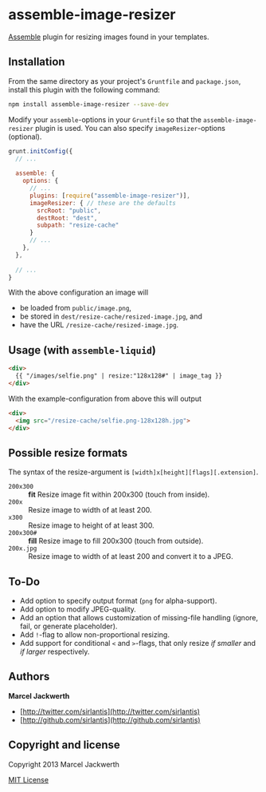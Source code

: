 # assemble-image-resizer

[Assemble](http://assemble.io) plugin for resizing images found in your templates.

## Installation

From the same directory as your project's `Gruntfile` and `package.json`, install this plugin with the following command:

```bash
npm install assemble-image-resizer --save-dev
```

Modify your `assemble`-options in your `Gruntfile` so that the `assemble-image-resizer` plugin is used. You can also specify `imageResizer`-options (optional).

```js
grunt.initConfig({
  // ...
  
  assemble: {
    options: {
      // ...
      plugins: [require("assemble-image-resizer")],
      imageResizer: { // these are the defaults
        srcRoot: "public",
        destRoot: "dest",
        subpath: "resize-cache"
      }
      // ...
    },
  },
  
  // ...
}
```
    
With the above configuration an image will

- be loaded from `public/image.png`,
- be stored in `dest/resize-cache/resized-image.jpg`, and
- have the URL `/resize-cache/resized-image.jpg`.

## Usage (with `assemble-liquid`)
   
```html 
<div>
  {{ "/images/selfie.png" | resize:"128x128#" | image_tag }}
</div>
```
    
With the example-configuration from above this will output

```html
<div>
  <img src="/resize-cache/selfie.png-128x128h.jpg">
</div>
```

## Possible resize formats

The syntax of the resize-argument is `[width]x[height][flags][.extension]`.

<dl>
  <dt><code>200x300</code></dt>
  <dd><strong>fit</strong> Resize image fit within 200x300 (touch from inside).</dd>

  <dt><code>200x</code></dt>  
  <dd>Resize image to width of at least 200.</dd>

  <dt><code>x300</code></dt>
  <dd>Resize image to height of at least 300.</dd>
  
  <dt><code>200x300#</code></dt>
  <dd><strong>fill</strong> Resize image to fill 200x300 (touch from outside).</dd>
  
  <dt><code>200x.jpg</code></dt>
  <dd>Resize image to width of at least 200 and convert it to a JPEG.</dd>
</dl>

## To-Do

- Add option to specify output format (`png` for alpha-support).
- Add option to modify JPEG-quality.
- Add an option that allows customization of missing-file handling (ignore, fail, or generate placeholder).
- Add `!`-flag to allow non-proportional resizing.
- Add support for conditional `<` and `>`-flags, that only resize *if smaller* and *if larger* respectively.

## Authors

**Marcel Jackwerth**

+ [http://twitter.com/sirlantis](http://twitter.com/sirlantis)
+ [http://github.com/sirlantis](http://github.com/sirlantis)

## Copyright and license

Copyright 2013 Marcel Jackwerth

[MIT License](LICENSE-MIT)
